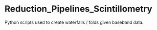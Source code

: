 # Reduction_Pipelines_Scintillometry
Python scripts used to create waterfalls / folds given baseband data.
